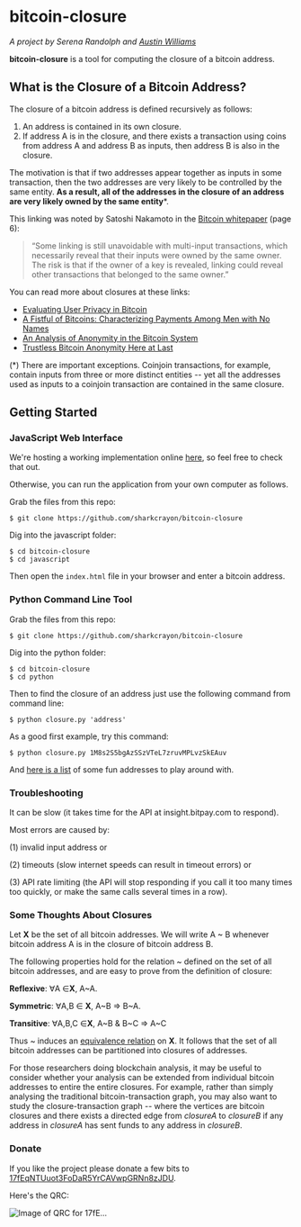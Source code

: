 # bitcoin-closure
*A project by Serena Randolph and <a href="https://onename.com/austinwilliams" target="_blank">Austin Williams</a>*

**bitcoin-closure** is a tool for computing the closure of a bitcoin address.

## What is the Closure of a Bitcoin Address?
The closure of a bitcoin address is defined recursively as follows:

1. An address is contained in its own closure.
2. If address A is in the closure, and there exists a transaction using coins from address A and address B as inputs, then address B is also in the closure.

The motivation is that if two addresses appear together as inputs in some transaction, then the two addresses are very likely to be controlled by the same entity. **As a result, all of the addresses in the closure of an address are very likely owned by the same entity***.

This linking was noted by Satoshi Nakamoto in the <a href="https://bitcoin.org/bitcoin.pdf" target="_blank">Bitcoin whitepaper</a> (page 6):
> “Some linking is still unavoidable with multi-input transactions, which necessarily
reveal that their inputs were owned by the same owner. The risk is that if the owner
of a key is revealed, linking could reveal other transactions that belonged to the
same owner.”


You can read more about closures at these links:

* <a href="https://docs.google.com/viewer?url=http%3A%2F%2Ffc13.ifca.ai%2Fproc%2F1-3.pdf" target="_blank">Evaluating User Privacy in Bitcoin</a>
* <a href="https://docs.google.com/viewer?url=http%3A%2F%2Fcseweb.ucsd.edu%2F~smeiklejohn%2Ffiles%2Fimc13.pdf" target="_blank">A Fistful of Bitcoins: Characterizing Payments Among Men with No Names</a>
* <a href="http://arxiv.org/abs/1107.4524" target="_blank">An Analysis of Anonymity in the Bitcoin System</a>
* <a href="https://bitcoinmagazine.com/6630/trustless-bitcoin-anonymity-here-at-last/" target="_blank">Trustless Bitcoin Anonymity Here at Last</a>


(*) There are important exceptions. Coinjoin transactions, for example, contain inputs from three or more distinct entities -- yet all the addresses used as inputs to a coinjoin transaction are contained in the same closure.

## Getting Started

### JavaScript Web Interface
We're hosting a working implementation online <a href="http://goo.gl/YxyBJA" target="_blank">here</a>, so feel free to check that out.

Otherwise, you can run the application from your own computer as follows.

Grab the files from this repo:

`$ git clone https://github.com/sharkcrayon/bitcoin-closure`

Dig into the javascript folder:

```
$ cd bitcoin-closure
$ cd javascript
```

Then open the `index.html` file in your browser and enter a bitcoin address.

### Python Command Line Tool
Grab the files from this repo:

`$ git clone https://github.com/sharkcrayon/bitcoin-closure`

Dig into the python folder:

```
$ cd bitcoin-closure
$ cd python
```

Then to find the closure of an address just use the following command from command line:

`$ python closure.py 'address'`

As a good first example, try this command:

`$ python closure.py 1M8s2S5bgAzSSzVTeL7zruvMPLvzSkEAuv`

And <a href="http://www.theopenledger.com/9-most-famous-bitcoin-addresses/" target="_blank">here is a list</a> of some fun addresses to play around with.

### Troubleshooting

It can be slow (it takes time for the API at insight.bitpay.com to respond).

Most errors are caused by:

(1) invalid input address or

(2) timeouts (slow internet speeds can result in timeout errors) or

(3) API rate limiting (the API will stop responding if you call it too many times too quickly, or make the same calls several times in a row).

### Some Thoughts About Closures
Let **X** be the set of all bitcoin addresses.
We will write A ~ B whenever bitcoin address A is in the closure of bitcoin address B.

The following properties hold for the relation ~ defined on the set of all bitcoin addresses, and are easy to prove from the definition of closure:

**Reflexive**: ∀A ∈**X**, A~A. 

**Symmetric**: ∀A,B ∈ **X**, A~B ⇒ B~A.

**Transitive**: ∀A,B,C ∈**X**, A~B & B~C ⇒ A~C

Thus ~ induces an <a href="https://en.wikipedia.org/wiki/Equivalence_relation" target="_blank">equivalence relation</a> on **X**. It follows that the set of all bitcoin addresses can be partitioned into closures of addresses.

For those researchers doing blockchain analysis, it may be useful to consider whether your analysis can be extended from individual bitcoin addresses to entire the entire closures. For example, rather than simply analysing the traditional bitcoin-transaction graph, you may also want to study the closure-transaction graph -- where the vertices are bitcoin closures and there exists a directed edge from _closureA_ to _closureB_ if any address in _closureA_ has sent funds to any address in _closureB_.

### Donate

If you like the project please donate a few bits to <a href="https://www.blockchain.info/address/17fEqNTUuot3FoDaR5YrCAVwpGRNn8zJDU" target="_blank">17fEqNTUuot3FoDaR5YrCAVwpGRNn8zJDU</a>. 

Here's the QRC:

![Image of QRC for 17fE...](https://raw.githubusercontent.com/sharkcrayon/bitcoin-closure/master/qrc-donation.png) 
